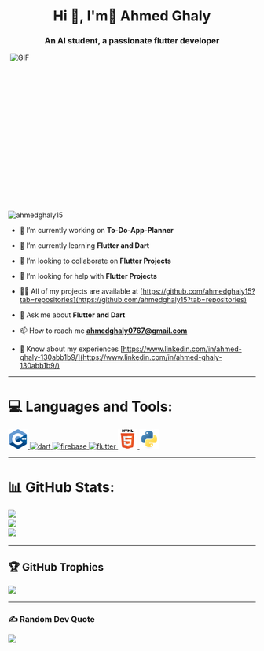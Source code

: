 <h1 align="center">Hi 👋, I'm ِAhmed Ghaly</h1>
<h3 align="center">An AI student, a passionate flutter developer</h3>

 <img align="right" alt="GIF" src="https://cdn.dribbble.com/users/1292677/screenshots/6139167/media/fcf7fd0c619bb87706533079240915f3.gif" width="500" height="320" />

<p align="left"> <img src="https://komarev.com/ghpvc/?username=ahmedghaly15&label=Profile%20views&color=0e75b6&style=flat" alt="ahmedghaly15" /> </p>

- 🔭 I’m currently working on **To-Do-App-Planner**

- 🌱 I’m currently learning **Flutter and Dart**

- 👯 I’m looking to collaborate on **Flutter Projects**

- 🤝 I’m looking for help with **Flutter Projects**

- 👨‍💻 All of my projects are available at [https://github.com/ahmedghaly15?tab=repositories](https://github.com/ahmedghaly15?tab=repositories)

- 💬 Ask me about **Flutter and Dart**

- 📫 How to reach me **ahmedghaly0767@gmail.com**

- 📄 Know about my experiences [https://www.linkedin.com/in/ahmed-ghaly-130abb1b9/](https://www.linkedin.com/in/ahmed-ghaly-130abb1b9/)

<hr>

# 💻 Languages and Tools:

<p align="left"> <a href="https://www.w3schools.com/cpp/" target="_blank" rel="noreferrer"> <img src="https://raw.githubusercontent.com/devicons/devicon/master/icons/cplusplus/cplusplus-original.svg" alt="cplusplus" width="40" height="40"/> </a> <a href="https://dart.dev" target="_blank" rel="noreferrer"> <img src="https://www.vectorlogo.zone/logos/dartlang/dartlang-icon.svg" alt="dart" width="40" height="40"/> </a> <a href="https://firebase.google.com/" target="_blank" rel="noreferrer"> <img src="https://www.vectorlogo.zone/logos/firebase/firebase-icon.svg" alt="firebase" width="40" height="40"/> </a> <a href="https://flutter.dev" target="_blank" rel="noreferrer"> <img src="https://www.vectorlogo.zone/logos/flutterio/flutterio-icon.svg" alt="flutter" width="40" height="40"/> </a> <a href="https://www.w3.org/html/" target="_blank" rel="noreferrer"> <img src="https://raw.githubusercontent.com/devicons/devicon/master/icons/html5/html5-original-wordmark.svg" alt="html5" width="40" height="40"/> </a> <a href="https://www.python.org" target="_blank" rel="noreferrer"> <img src="https://raw.githubusercontent.com/devicons/devicon/master/icons/python/python-original.svg" alt="python" width="40" height="40"/> </a> </p>

<hr>

# 📊 GitHub Stats:
![](https://github-readme-stats.vercel.app/api?username=ahmedghaly15&theme=blue-green&hide_border=true&include_all_commits=true&count_private=false)<br/>
![](https://github-readme-streak-stats.herokuapp.com/?user=ahmedghaly15&theme=blue-green&hide_border=true)<br/>
![](https://github-readme-stats.vercel.app/api/top-langs/?username=ahmedghaly15&theme=blue-green&hide_border=true&include_all_commits=true&count_private=false&layout=compact)

<hr>

## 🏆 GitHub Trophies
![](https://github-profile-trophy.vercel.app/?username=ahmedghaly15&theme=dracula&no-frame=true&no-bg=true&margin-w=4)

<hr>

### ✍️ Random Dev Quote
![](https://quotes-github-readme.vercel.app/api?type=vetical&theme=radical)

